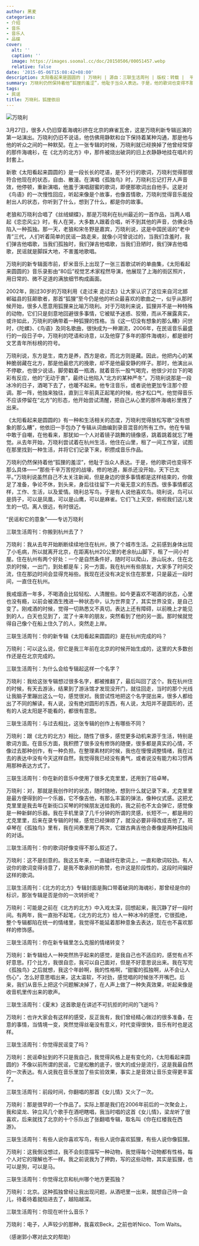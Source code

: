 ```yaml
---
author: 黑麦
categories:
- 介绍
- 音乐
- 音乐人
- 品碟
cover:
  alt: ''
  caption: ''
  image: https://images.soomal.cc/doc/20150506/00051457.webp
  relative: false
date: '2015-05-06T15:08:42+08:00'
description: 太阳看起来是圆圆的 | 万晓利 | 源自：三联生活周刊 | 版权：转载 |  平均/总评分：10.00/30
summary: 万晓利仍然保持着他“狐狸的羞涩”，他耻于当众人表达。于是，他的歌词也变得不那么具体――“那些千辛万苦挖的战壕，修的地道，厮杀还没开始，天下已太平。”万晓利说虽然自己不太关注新闻，但是身边的很多事情都是这样结束的，你做足了准备，争论不休，到头来，身后往往留下一片毫无意义的东西。很多事情都这样，工作、生活，以及爱情……
tags:
- 民谣
title: 万晓利，狐狸依旧
---
```


![万晓利](https://images.soomal.cc/doc/20150506/00051457.webp)





3月27日，很多人仍旧穿着海魂衫挤在北京的麻雀瓦舍，这是万晓利新专辑巡演的第一站演出。万晓利仍旧不说话，他仿佛用静默和台下保持着某种沟通，那是他与他的听众之间的一种默契。在上一张专辑的时候，万晓利就已经换掉了他曾经常穿的那件海魂衫，在《北方的北方》中，那件被烧出破洞的旧上衣静静地挂在唱片的封套上。

新歌《太阳看起来圆圆的》是一段长长的呓语，是不分行的歌词，万晓利觉得那很符合他现在的状态，自由、散漫。在演唱《孤独鸟》时，万晓利忘记打开人声音效，他停顿，重新演唱，他羞于演唱甜蜜的歌词，即便那歌词出自他手。这是对《鸟语》的一次慢性回应，听起来像是个故事，也像首情歌，万晓利觉得音乐能投射出人的状态，你听到了什么，想到了什么，都是你的故事。



老狼和万晓利合唱了《丝绒蝴蝶》，那是万晓利在杭州最近的一首作品，当两人唱起《恋恋风尘》时，有人在哭，大多数人跟着合唱，听不到其他的声音，仿佛全场陷入一种孤独。那一天，老狼和宋冬野是嘉宾，万晓利说，这是中国民谣的“老中青”三代，人们听着简单的民谣一路走来，就像小河曾说过的，当我们含羞时，我们弹吉他唱歌，当我们孤独时，我们弹吉他唱歌，当我们丑陋时，我们弹吉他唱歌，民谣就是脚踩大地，不害羞地歌唱。

万晓利的新专辑面市前，虾米音乐上出现了一张三首歌试听的单曲集，《太阳看起来圆圆的》音乐录影由“80后”视觉艺术家程然导演，他展现了上海的街区照片，用日常的、微不足道的满放细节构成画面。

2002年，刚过30岁的万晓利用《走过来 走过去》让大家认识了这位来自河北邯郸磁县的狂颠歌者，那首“狐狸”至今仍是他的听众最喜欢的歌曲之一，似乎从那时候开始，很多人愿意用狐狸来比喻万晓利。对于万晓利来说，狐狸并不是一种特殊的动物，它们只是刻意地回避很多事情，它被赋予迷惑、狡猾，而从不展露真实，或许如此，万晓利的确带着一种狐狸的性格。当《这一切没有想象的那么糟》问世时，《陀螺》、《鸟语》及同名歌曲，很快成为一种潮流，2006年，在民谣音乐最盛行的一段日子中，万晓利的呓语和诗意，以及他穿了多年的那件海魂衫，都是彼时文艺青年所标榜的符号。

万晓利说，东方是生，南方是养，西方是收，而北方则是藏。因此，他把内心的某种脆弱藏在北方，那是他最悲亢的挽歌，却不是他最安静的样子。那时，他演出从不停歇，也很少说话，脚旁戳着一瓶酒，就着音乐一股气喝完，他很少对台下的喝彩有反应，他的“无动于衷”，最终让他陷入“北方的某种严冬”。万晓利说那是一段冰冷的日子，酒喝下去了，也暖不起来。他专注音乐，或者说他更加专注那个腔调。那一阵，他独来独往，直到三年前真正起笔的时候，他才松口气，他觉得音乐不应该停留在“北方”的形态，他开始尝试清醒，把自己从心里的那件海魂衫里拽了出来。

《太阳看起来是圆圆的》有一种和生活相关的态度，万晓利觉得放松写歌“没有想象的那么糟”，他依旧一手包办了专辑从词曲编到录音混音的所有工作。他在专辑中敢于自嘲，在他看来，那犹如一个人对着镜子跳舞的镜像感，跳着跳着就忘了睡觉。从去年开始，万晓利尝试着在杭州生活，他住在山里，租了一间工作室，试图在那里找到一种生活，并将它们记录下来，积攒成音乐作品。

万晓利仍然保持着他“狐狸的羞涩”，他耻于当众人表达。于是，他的歌词也变得不那么具体――“那些千辛万苦挖的战壕，修的地道，厮杀还没开始，天下已太平。”万晓利说虽然自己不太关注新闻，但是身边的很多事情都是这样结束的，你做足了准备，争论不休，到头来，身后往往留下一片毫无意义的东西。很多事情都这样，工作、生活，以及爱情。晓利总写鸟，于是有人说他喜欢鸟。晓利说，鸟可以是鸽子，可以是凤凰，可以是山鹰，可以是麻雀。它们飞上天空，俯视我们这儿发生的一切。离人很远，有时很近。

“民谣和它的意象”――专访万晓利

三联生活周刊：你搬到杭州去了？

万晓利：我从去年开始断断续续地住在杭州，换了个城市生活。之前感到身体出现了小毛病，所以就离开北京，在距离杭州20公里的老余杭山脚下，租了一间小村屋。住在杭州有两个好处：一个是自然条件好，随时可以爬山，游山玩水，住在北京的时候，一出门，到处都是车；另一方面，我在杭州有些朋友，大家多了时间交流，住在那边时间会显得充裕些。我现在还没有决定长住在那里，只是最近一段时间，一直住在杭州。

我戒烟酒一年多，不喝酒会比较轻松、人清醒些。如今更喜欢不喝酒的状态，心里也没有瘾，以前会被酒生拽进一种状态中，认为世界变了，其实世界没变，是自己变了。刚戒酒的时候，觉得一切熟悉又不真切。表达上还有障碍，以前晚上才能见到的人，白天也见到了，混了十来年的朋友，突然看到了他的另一面。那时候就觉得自己像个在船上住久了的人，突然走上岸。

三联生活周刊：你的新专辑《太阳看起来圆圆的》是在杭州完成的吗？

万晓利：可以这么说，但它是我三年前在北京的时候开始生成的，这里的大多数创作还是在北京完成的。

三联生活周刊：为什么会给专辑起这样一个名字？

万晓利：我给这张专辑想过很多名字，都被推翻了，最后叫回了这个。我在杭州住的时候，有天去游泳，结果到了游泳馆才发现没开门，就往回走，当时的那个光线让我脑子里蹦出这么一句，感觉很对。我尝试性地把这个名字提出来，很多人都给出了不同的解读，有人说，没有绝对圆形的东西，有人说，太阳并不是圆形的，还有的人说太阳是不能看的，都很有意思。

三联生活周刊：与过去相比，这张专辑的创作上有哪些不同？

万晓利：跟《北方的北方》相比，随性了很多，感觉更多动机来源于生活，特别是歌词方面。在音乐方面，我积攒了很多没有修饰的随便，很多都是真实的心情，不像过去那种创作，有一种负担。在整理素材的时候，我也在慢慢调整情绪，我在过去的表达中没有今天这样自然，我觉得我已经没有勇气，或者说没有能力和习惯再用那种表达方式了。

三联生活周刊：你在新的音乐中使用了很多尤克里里，还用到了班卓琴。

万晓利：对，那就是我创作时的状态，随时随地，想到什么就记录下来，尤克里里是最方便得到的一个乐器，它不像吉他，有那么丰富的弹法，像种仪式感。这把尤克里里是我去年在新街口买琴的时候朋友送给我的，我之前也不太会弹它，感觉像是一种新鲜的乐器。我在手机里录了几千分钟的所谓的灵感，长短不一，都是用的尤克里里，后来在录专辑的时候，感觉已经弹顺了，就没必要非得改成吉他了。班卓琴在《孤独鸟》里有，我在间奏里用了两次，它跟古典吉他合奏像是两种孤独间的对话。

三联生活周刊：你的歌词好像变得不那么叙述了。

万晓利：这不是刻意的。我这五年来，一直磕绊在歌词上，一直和歌词较劲。有人说你的歌词变得诗意了，是我不敢承担的称赞，也许这是阶段性的，这段时间偏好这样的歌词。

三联生活周刊：《北方的北方》专辑封面是胸口带着破洞的海魂衫，那曾经是你的标识，那张专辑是否是你的一次转折呢？

万晓利：可能是之前在《北方的北方》中入戏太深，回想起来，我沉静了好一段时间。有两年，我一直抬不起笔，《北方的北方》给人一种冰冷的感觉，它很孤绝，整个专辑都陷在统一的情绪里，我觉得不能延着那种意象去表达，现在也不喜欢那样的修饰感。

三联生活周刊：你在新专辑里怎么克服的情绪转变？

万晓利：新专辑给人一种突然热乎起来的感觉，是我自己也不适应的，感觉有点不好意思。打个比方，我很自恋，我可以自己面对，但是不好意思说出来。我在写完《孤独鸟》之后就想，我这个年龄啊，我的性格啊，“甜蜜的孤独啊，从不会让人伤心”，怎么好意思唱出来，这太温软，不对劲，感觉唱的时候张不开嘴巴。后来，我们从音乐上把这个问题解决掉了，在人声上做了一种失真效果，听起来像是收音机里传出来的歌声。

三联生活周刊：《夏末》这首歌是在讲述不可抗拒的时间的飞逝吗？

万晓利：也许大家会有这样的感受，反正我有，我们曾经精心做过的很多准备，在意的事情，当情境一变，突然觉得丝毫没有意义，时代变得很快，音乐有时也是这样。



三联生活周刊：你觉得民谣变了吗？

万晓利：民谣牵扯到的不只是我自己，我觉得风格上是有变化的，《太阳看起来圆圆的》不像以前所谓的民谣，它是松散的底子，很大的成分是流行，这是我最自然的一次表达。有人说我在音乐里加了些实验效果，事实上是音效让音乐变得更丰富了。

三联生活周刊：前段时间，你翻唱的那首《女儿情》又火了一次。

万晓利：那是很早的一个作品了。实际上那是我们在2006年前后的一次聚会上，我和梁龙、钟立风几个歌手在酒吧瞎唱，我当时唱的这首《女儿情》，梁龙听了很喜欢，后来就找了北京的十个乐队出了张翻唱专辑，取名叫《你在红楼我在西游》。



三联生活周刊：有些人说你喜欢写鸟，有些人说你喜欢狐狸，有些人说你像狐狸。

万晓利：这我倒没想过，我不会刻意描写一种动物，我觉得每个动物都有性格，每个人对它的理解也不一样。我之前说我为了押韵，写的这些动物，其实是狐狸，也可以是狗，可以是马。

三联生活周刊：你觉得北京和杭州哪个地方更孤独？

万晓利：北京。这种孤独曾经让我出现问题，从酒吧里一出来，就想自己待一会儿，待着待着就陷进去了，越陷越深。

三联生活周刊：你现在听什么音乐？

万晓利：电子，人声较少的那种，我喜欢Beck，之前也听Nico、Tom Waits。

（感谢郭小寒对此文的帮助）